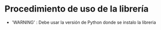 # Procedimiento de uso de la librería

- 'WARNING' : Debe usar la versión de Python donde se instalo la libreria
